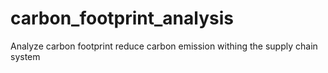 # carbon_footprint_analysis
Analyze carbon footprint reduce carbon emission withing the supply chain system
